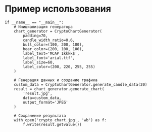 # Пример использования

    if __name__ == "__main__":
        # Инициализация генератора
        chart_generator = CryptoChartGenerator(
            padding=70,
            candle_width_ratio=0.6,
            bull_color=(100, 200, 100),
            bear_color=(200, 100, 100),
            label_text='MCAP 1kkkk$',
            label_font='arial.ttf',
            label_size=60,
            label_color=(200, 220, 255, 255)
        )
    
        # Генерация данных и создание графика
        custom_data = CryptoChartGenerator.generate_candle_data(20)
        result = chart_generator.generate_chart(
            'result.jpg',
            data=custom_data,
            output_format='JPEG'
        )
    
        # Сохранение результата
        with open('crypto_chart.jpg', 'wb') as f:
            f.write(result.getvalue())

